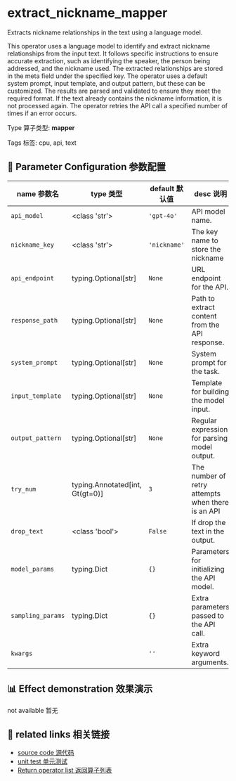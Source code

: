 # extract_nickname_mapper

Extracts nickname relationships in the text using a language model.

This operator uses a language model to identify and extract nickname relationships from
the input text. It follows specific instructions to ensure accurate extraction, such as
identifying the speaker, the person being addressed, and the nickname used. The
extracted relationships are stored in the meta field under the specified key. The
operator uses a default system prompt, input template, and output pattern, but these can
be customized. The results are parsed and validated to ensure they meet the required
format. If the text already contains the nickname information, it is not processed
again. The operator retries the API call a specified number of times if an error occurs.

Type 算子类型: **mapper**

Tags 标签: cpu, api, text

## 🔧 Parameter Configuration 参数配置
| name 参数名 | type 类型 | default 默认值 | desc 说明 |
|--------|------|--------|------|
| `api_model` | <class 'str'> | `'gpt-4o'` | API model name. |
| `nickname_key` | <class 'str'> | `'nickname'` | The key name to store the nickname |
| `api_endpoint` | typing.Optional[str] | `None` | URL endpoint for the API. |
| `response_path` | typing.Optional[str] | `None` | Path to extract content from the API response. |
| `system_prompt` | typing.Optional[str] | `None` | System prompt for the task. |
| `input_template` | typing.Optional[str] | `None` | Template for building the model input. |
| `output_pattern` | typing.Optional[str] | `None` | Regular expression for parsing model output. |
| `try_num` | typing.Annotated[int, Gt(gt=0)] | `3` | The number of retry attempts when there is an API |
| `drop_text` | <class 'bool'> | `False` | If drop the text in the output. |
| `model_params` | typing.Dict | `{}` | Parameters for initializing the API model. |
| `sampling_params` | typing.Dict | `{}` | Extra parameters passed to the API call. |
| `kwargs` |  | `''` | Extra keyword arguments. |

## 📊 Effect demonstration 效果演示
not available 暂无

## 🔗 related links 相关链接
- [source code 源代码](../../../data_juicer/ops/mapper/extract_nickname_mapper.py)
- [unit test 单元测试](../../../tests/ops/mapper/test_extract_nickname_mapper.py)
- [Return operator list 返回算子列表](../../Operators.md)